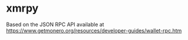 # xmrpy

Based on the JSON RPC API available at https://www.getmonero.org/resources/developer-guides/wallet-rpc.htm
